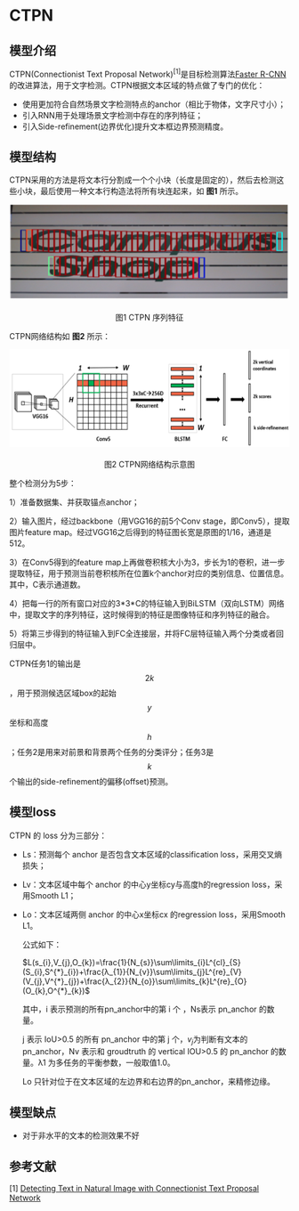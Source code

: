 # CTPN

## 模型介绍

CTPN(Connectionist Text Proposal Network)<sup>[1]</sup>是目标检测算法[Faster R-CNN](https://arxiv.org/abs/1506.01497) 的改进算法，用于文字检测。CTPN根据文本区域的特点做了专门的优化：

* 使用更加符合自然场景文字检测特点的anchor（相比于物体，文字尺寸小）；
* 引入RNN用于处理场景文字检测中存在的序列特征；
* 引入Side-refinement(边界优化)提升文本框边界预测精度。

## 模型结构

CTPN采用的方法是将文本行分割成一个个小块（长度是固定的），然后去检测这些小块，最后使用一种文本行构造法将所有块连起来，如 **图1** 所示。

<center><img src="https://github.com/an1018/pics/raw/main/CTPN_1.png" width = "700"></center>
<center><br>图1 CTPN 序列特征</br></center>

CTPN网络结构如 **图2** 所示：

<center><img src="https://github.com/an1018/pics/raw/main/CTPN_2.png" width = "700"></center>
<center><br>图2 CTPN网络结构示意图</br></center>

整个检测分为5步：

1）准备数据集、并获取锚点anchor；

2）输入图片，经过backbone（用VGG16的前5个Conv stage，即Conv5），提取图片feature map。经过VGG16之后得到的特征图长宽是原图的1/16，通道是512。

3）在Conv5得到的feature map上再做卷积核大小为3，步长为1的卷积，进一步提取特征，用于预测当前卷积核所在位置k个anchor对应的类别信息、位置信息。其中，C表示通道数。

4）把每一行的所有窗口对应的3\*3*C的特征输入到BiLSTM（双向LSTM）网络中，提取文字的序列特征，这时候得到的特征是图像特征和序列特征的融合。

5）将第三步得到的特征输入到FC全连接层，并将FC层特征输入两个分类或者回归层中。

CTPN任务1的输出是 $$ 2k $$  ，用于预测候选区域box的起始$$y$$坐标和高度$$h$$ ；任务2是用来对前景和背景两个任务的分类评分；任务3是  $$k$$个输出的side-refinement的偏移(offset)预测。

## 模型loss

CTPN 的 loss 分为三部分：
  * Ls：预测每个 anchor 是否包含文本区域的classification loss，采用交叉熵损失；

  * Lv：文本区域中每个 anchor 的中心y坐标cy与高度h的regression loss，采用Smooth L1；

  * Lo：文本区域两侧 anchor 的中心x坐标cx 的regression loss，采用Smooth L1。

    公式如下：

    $L(s_{i},V_{j},O_{k})=\frac{1}{N_{s}}\sum\limits_{i}L^{cl}_{S}(S_{i},S^{*}_{i})+\frac{λ_{1}}{N_{v}}\sum\limits_{j}L^{re}_{V}(V_{j},V^{*}_{j})+\frac{λ_{2}}{N_{o}}\sum\limits_{k}L^{re}_{O}(O_{k},O^{*}_{k})$

    其中，i 表示预测的所有pn_anchor中的第 i 个 ，Ns表示 pn_anchor 的数量。

    j 表示 IoU>0.5 的所有 pn_anchor 中的第 j 个，$v_{j}$为判断有文本的pn_anchor，Nv 表示和 groudtruth 的 vertical IOU>0.5 的 pn_anchor 的数量。λ1 为多任务的平衡参数，一般取值1.0。

    Lo 只针对位于在文本区域的左边界和右边界的pn_anchor，来精修边缘。

## 模型缺点

* 对于非水平的文本的检测效果不好

## 参考文献

[1] [Detecting Text in Natural Image with Connectionist Text Proposal Network](https://arxiv.org/pdf/1609.03605.pdf)
